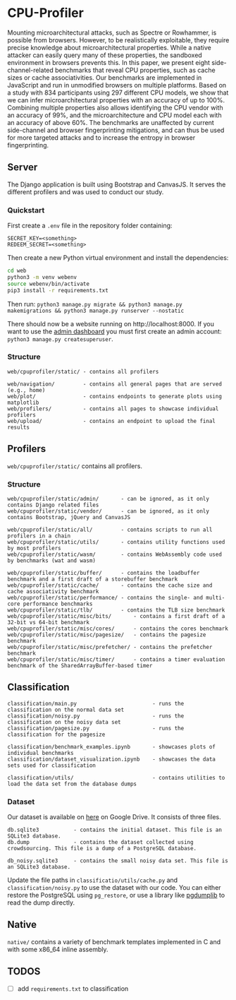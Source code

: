 # CPU-Profiler

Mounting microarchitectural attacks, such as Spectre or Rowhammer, is possible from browsers. However, to be realistically exploitable, they require precise knowledge about microarchitectural properties. While a native attacker can easily query many of these properties, the sandboxed environment in browsers prevents this. In this paper, we present eight side-channel-related benchmarks that reveal CPU properties, such as cache sizes or cache associativities. Our benchmarks are implemented in JavaScript and run in unmodified browsers on multiple platforms. Based on a study with 834 participants using 297 different CPU models, we show that we can infer microarchitectural properties with an accuracy of up to 100%. Combining multiple properties also allows identifying the CPU vendor with an accuracy of 99%, and the microarchitecture and CPU model each with an accuracy of above 60%. The benchmarks are unaffected by current side-channel and browser fingerprinting mitigations, and can thus be used for more targeted attacks and to increase the entropy in browser fingerprinting.

## Server

The Django application is built using Bootstrap and CanvasJS. It serves the different profilers and was used to conduct our study.

### Quickstart

First create a `.env` file in the repository folder containing:

```
SECRET_KEY=<something>
REDEEM_SECRET=<something>
```

Then create a new Python virtual environment and install the dependencies:
```bash
cd web
python3 -m venv webenv
source webenv/bin/activate
pip3 install -r requirements.txt
```

Then run:
`python3 manage.py migrate && python3 manage.py makemigrations && python3 manage.py runserver --nostatic`

There should now be a website running on http://localhost:8000.
If you want to use the [admin dashboard](http://localhost:8000/admin) you must first create an admin account: `python3 manage.py createsuperuser`.

### Structure

```
web/cpuprofiler/static/ - contains all profilers

web/navigation/         - contains all general pages that are served (e.g., home)
web/plot/               - contains endpoints to generate plots using matplotlib
web/profilers/          - contains all pages to showcase individual profilers
web/upload/             - contains an endpoint to upload the final results
```

## Profilers

`web/cpuprofiler/static/` contains all profilers.

### Structure

```
web/cpuprofiler/static/admin/       - can be ignored, as it only contains Django related files
web/cpuprofiler/static/vendor/      - can be ignored, as it only contains Bootstrap, jQuery and CanvasJS

web/cpuprofiler/static/all/         - contains scripts to run all profilers in a chain
web/cpuprofiler/static/utils/       - contains utility functions used by most profilers
web/cpuprofiler/static/wasm/        - contains WebAssembly code used by benchmarks (wat and wasm)

web/cpuprofiler/static/buffer/      - contains the loadbuffer benchmark and a first draft of a storebuffer benchmark
web/cpuprofiler/static/cache/       - contains the cache size and cache associativity benchmark
web/cpuprofiler/static/performance/ - contains the single- and multi-core performance benchmarks
web/cpuprofiler/static/tlb/         - contains the TLB size benchmark
web/cpuprofiler/static/misc/bits/       - contains a first draft of a 32-bit vs 64-bit benchmark
web/cpuprofiler/static/misc/cores/      - contains the cores benchmark
web/cpuprofiler/static/misc/pagesize/   - contains the pagesize benchmark
web/cpuprofiler/static/misc/prefetcher/ - contains the prefetcher benchmark
web/cpuprofiler/static/misc/timer/      - contains a timer evaluation benchmark of the SharedArrayBuffer-based timer
```

## Classification

```
classification/main.py                        - runs the classification on the normal data set
classification/noisy.py                       - runs the classification on the noisy data set
classification/pagesize.py                    - runs the classification for the pagesize

classification/benchmark_examples.ipynb       - showcases plots of individual benchmarks
classification/dataset_visualization.ipynb    - showcases the data sets used for classification

classification/utils/                         - contains utilities to load the data set from the database dumps
```

### Dataset

Our dataset is available on [here](https://drive.google.com/drive/folders/1ZL6n-G5poQIYfab6CPDOs6zkK7I-wqEt?usp=sharing) on Google Drive.
It consists of three files.

```
db.sqlite3           - contains the initial dataset. This file is an SQLite3 database.
db.dump              - contains the dataset collected using crowdsourcing. This file is a dump of a PostgreSQL database.

db_noisy.sqlite3     - contains the small noisy data set. This file is an SQLite3 database.
```
Update the file paths in `classificatio/utils/cache.py` and `classification/noisy.py` to use the dataset with our code.
You can either restore the PostgreSQL using `pg_restore`, or use a library like [pgdumplib](https://pypi.org/project/pgdumplib/) to read the dump directly.

## Native

`native/` contains a variety of benchmark templates implemented in C and with some x86_64 inline assembly.

## TODOS

- [ ] add `requirements.txt` to classification